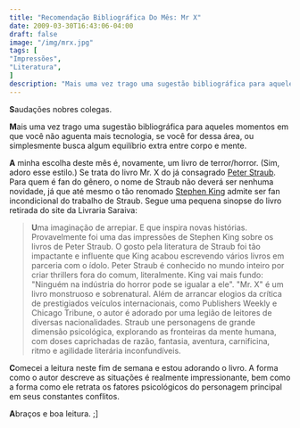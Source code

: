 ```yaml
---
title: "Recomendação Bibliográfica Do Mês: Mr X"
date: 2009-03-30T16:43:06-04:00
draft: false
image: "/img/mrx.jpg"
tags: [
"Impressões",
"Literatura",
]
description: "Mais uma vez trago uma sugestão bibliográfica para aqueles momentos em que você não aguenta mais tecnologia, se você for dessa área, ou simplesmente busca algum equilíbrio extra entre corpo e mente."
---
```

**S**audações nobres colegas.

**M**ais uma vez trago uma sugestão bibliográfica para aqueles momentos em que você não aguenta mais tecnologia, se você for dessa área, ou simplesmente busca algum equilíbrio extra entre corpo e mente.

**A** minha escolha deste mês é, novamente, um livro de terror/horror. (Sim, adoro esse estilo.) Se trata do livro Mr. X do já consagrado [Peter Straub](https://pt.wikipedia.org/wiki/Peter_Straub). Para quem é fan do gênero, o nome de Straub não deverá ser nenhuma novidade, já que até mesmo o tão renomado [Stephen King](https://pt.wikipedia.org/wiki/Stephen_king) admite ser fan incondicional do trabalho de Straub. Segue uma pequena sinopse do livro retirada do site da Livraria Saraiva:


> **U**ma imaginação de arrepiar. E que inspira novas histórias. Provavelmente foi uma das impressões de Stephen King sobre os livros de Peter Straub. O gosto pela literatura de Straub foi tão impactante e influente que King acabou escrevendo vários livros em parceria com o ídolo.
Peter Straub é conhecido no mundo inteiro por criar thrillers fora do comum, literalmente. King vai mais fundo: "Ninguém na indústria do horror pode se igualar a ele".
"Mr. X" é um livro monstruoso e sobrenatural. Além de arrancar elogios da crítica de prestigiados veículos internacionais, como Publishers Weekly e Chicago Tribune, o autor é adorado por uma legião de leitores de diversas nacionalidades.
Straub une personagens de grande dimensão psicológica, explorando as fronteiras da mente humana, com doses caprichadas de razão, fantasia, aventura, carnificina, ritmo e agilidade literária inconfundíveis.


**C**omecei a leitura neste fim de semana e estou adorando o livro. A forma como o autor descreve as situações é realmente impressionante, bem como a forma como ele retrata os fatores psicológicos do personagem principal em seus constantes conflitos.

**A**braços e boa leitura. ;]
